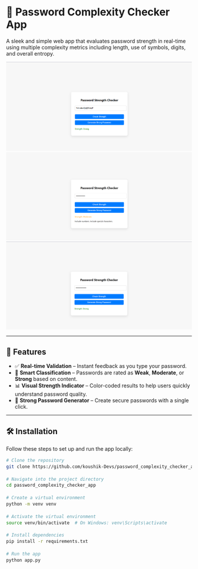 # 🔐 Password Complexity Checker App

A sleek and simple web app that evaluates password strength in real-time using multiple complexity metrics including length, use of symbols, digits, and overall entropy.

![Password Strength Checker Screenshot 1](https://github.com/koushik-Devs/password_complexity_checker_app/blob/main/demo_img/demo_1.png)
![Password Strength Checker Screenshot 2](https://github.com/koushik-Devs/password_complexity_checker_app/blob/main/demo_img/demo_2.png)
![Password Strength Checker Screenshot 3](https://github.com/koushik-Devs/password_complexity_checker_app/blob/main/demo_img/demo_3.png)

---

## 🚀 Features

- ✅ **Real-time Validation** – Instant feedback as you type your password.
- 🧠 **Smart Classification** – Passwords are rated as **Weak**, **Moderate**, or **Strong** based on content.
- 📊 **Visual Strength Indicator** – Color-coded results to help users quickly understand password quality.
- 🔐 **Strong Password Generator** – Create secure passwords with a single click.

---

## 🛠️ Installation

Follow these steps to set up and run the app locally:

```bash
# Clone the repository
git clone https://github.com/koushik-Devs/password_complexity_checker_app.git

# Navigate into the project directory
cd password_complexity_checker_app

# Create a virtual environment
python -m venv venv

# Activate the virtual environment
source venv/bin/activate  # On Windows: venv\Scripts\activate

# Install dependencies
pip install -r requirements.txt

# Run the app
python app.py
